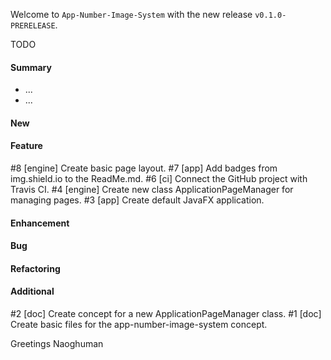 Welcome to `App-Number-Image-System` with the new release `v0.1.0-PRERELEASE`.

TODO



#### Summary
* ...
* ...



#### New



#### Feature
#8 [engine] Create basic page layout.
#7 [app] Add badges from img.shield.io to the ReadMe.md.
#6 [ci] Connect the GitHub project with Travis CI.
#4 [engine] Create new class ApplicationPageManager for managing pages.
#3 [app] Create default JavaFX application.



#### Enhancement



#### Bug



#### Refactoring



#### Additional
#2 [doc] Create concept for a new ApplicationPageManager class.
#1 [doc] Create basic files for the app-number-image-system concept.



Greetings
Naoghuman



[//]: # (Issues which will be integrated in this release)



[//]: # (Links)
[JavaFX]:http://docs.oracle.com/javase/8/javase-clienttechnologies.htm
[Maven]:http://maven.apache.org/
[NetBeans IDE]:https://netbeans.org/
